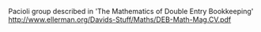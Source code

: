 Pacioli group described in 'The Mathematics of Double Entry Bookkeeping' http://www.ellerman.org/Davids-Stuff/Maths/DEB-Math-Mag.CV.pdf
